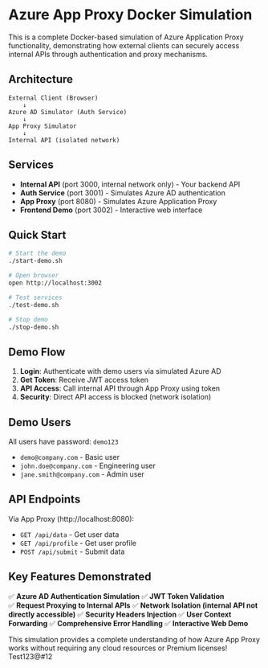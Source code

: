 # Azure App Proxy Docker Simulation

This is a complete Docker-based simulation of Azure Application Proxy functionality, demonstrating how external clients can securely access internal APIs through authentication and proxy mechanisms.

## Architecture

```
External Client (Browser)
    ↓
Azure AD Simulator (Auth Service)
    ↓
App Proxy Simulator
    ↓
Internal API (isolated network)
```

## Services

- **Internal API** (port 3000, internal network only) - Your backend API
- **Auth Service** (port 3001) - Simulates Azure AD authentication
- **App Proxy** (port 8080) - Simulates Azure Application Proxy
- **Frontend Demo** (port 3002) - Interactive web interface

## Quick Start

```bash
# Start the demo
./start-demo.sh

# Open browser
open http://localhost:3002

# Test services
./test-demo.sh

# Stop demo
./stop-demo.sh
```

## Demo Flow

1. **Login**: Authenticate with demo users via simulated Azure AD
2. **Get Token**: Receive JWT access token
3. **API Access**: Call internal API through App Proxy using token
4. **Security**: Direct API access is blocked (network isolation)

## Demo Users

All users have password: `demo123`

- `demo@company.com` - Basic user
- `john.doe@company.com` - Engineering user
- `jane.smith@company.com` - Admin user

## API Endpoints

Via App Proxy (http://localhost:8080):

- `GET /api/data` - Get user data
- `GET /api/profile` - Get user profile
- `POST /api/submit` - Submit data

## Key Features Demonstrated

✅ **Azure AD Authentication Simulation**
✅ **JWT Token Validation**  
✅ **Request Proxying to Internal APIs**
✅ **Network Isolation (internal API not directly accessible)**
✅ **Security Headers Injection**
✅ **User Context Forwarding**
✅ **Comprehensive Error Handling**
✅ **Interactive Web Demo**

This simulation provides a complete understanding of how Azure App Proxy works without requiring any cloud resources or Premium licenses!
Test123@#12
